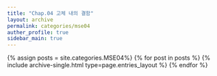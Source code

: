 ```yaml
---
title: "Chap.04 고체 내의 결함"
layout: archive
permalink: categories/mse04
auther_profile: true
sidebar_main: true
---
```


{% assign posts = site.categories.MSE04%}
{% for post in posts %} {% include archive-single.html type=page.entries_layout %} {% endfor %}